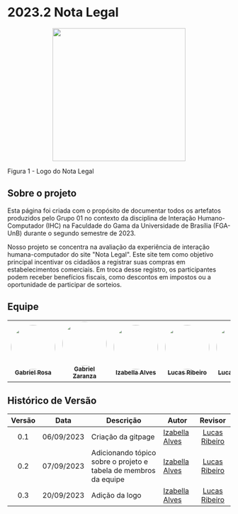 # 2023.2 Nota Legal

<div align="center">
  <img src="https://github.com/Interacao-Humano-Computador/2023.2-NotaLegal/blob/main/docs/imagens/nota-legal-df-2.png" width="300px">
</div>
<div align="right">
</div>

Figura 1 - Logo do Nota Legal
  


## Sobre o projeto
Esta página foi criada com o propósito de documentar todos os artefatos produzidos pelo Grupo 01 no contexto da disciplina de Interação Humano-Computador (IHC) na Faculdade do Gama da Universidade de Brasília (FGA-UnB) durante o segundo semestre de 2023.

Nosso projeto se concentra na avaliação da experiência de interação humana-computador do site "Nota Legal". Este site tem como objetivo principal incentivar os cidadãos a registrar suas compras em estabelecimentos comerciais. Em troca desse registro, os participantes podem receber benefícios fiscais, como descontos em impostos ou a oportunidade de participar de sorteios.
## Equipe
<table>
  <tr>
    <td align="center"><a href="https://github.com/gabrielrosa09"><img style="border-radius: 50%;" src="https://avatars.githubusercontent.com/u/65716283?v=4" width="100px;" alt=""/><br /><sub><b>Gabriel Rosa</b></sub></a><br />
    <td align="center"><a href="https://github.com/GZaranza"><img style="border-radius: 50%;" src="https://avatars.githubusercontent.com/u/116514986?v=4" width="100px;" alt=""/><br /><sub><b>Gabriel Zaranza</b></sub></a><br /><a href="Link git" title="Rocketseat"></a></td>
    <td align="center"><a href="https://github.com/izabellaalves"><img style="border-radius: 50%;" src="https://avatars.githubusercontent.com/u/97957709?v=4" width="100px;" alt=""/><br /><sub><b>Izabella Alves</b></sub></a><br /><a href="Link git" title="Rocketseat"></a></td>
        <td align="center"><a href="https://github.com/lucassouzs"><img style="border-radius: 50%;" src="https://avatars.githubusercontent.com/u/98030825?v=4" width="100px;" alt=""/><br /><sub><b>Lucas Ribeiro</b></sub></a><br />
        <td align="center"><a href="https://github.com/LucasOliveiraDiasMarquesFerreira"><img style="border-radius: 50%;" src="https://avatars.githubusercontent.com/u/100947807?v=4" width="100px;" alt=""/><br /><sub><b>Lucas Oliveira</b></sub></a><br />
                  <td align="center"><a href="https://github.com/Lucas13032003"><img style="border-radius: 50%;" src="https://avatars.githubusercontent.com/u/120221548?v=4" width="100px;" alt=""/><br /><sub><b>Lucas Victor</b></sub></a><br />
    <td align="center"><a href="https://github.com/zenildavieira"><img style="border-radius: 50%;" src="https://avatars.githubusercontent.com/u/101183963?v=4" width="100px;" alt=""/><br /><sub><b>Zenilda Vieira</b></sub></a><br />
  </tr>
</table>

## Histórico de Versão

|Versão|Data|Descrição|Autor|Revisor|
|:----:|----|---------|-----|:-------:|
|0.1|06/09/2023|Criação da gitpage|[Izabella Alves](https://github.com/izabellaalves)|[Lucas Ribeiro](https://github.com/lucassouzs)|
|0.2|07/09/2023|Adicionando tópico sobre o projeto e tabela de membros da equipe|[Izabella Alves](https://github.com/izabellaalves)|[Lucas Ribeiro](https://github.com/lucassouzs)|
|0.3|20/09/2023|Adição da logo|[Izabella Alves](https://github.com/izabellaalves)|[Lucas Ribeiro](https://github.com/lucassouzs)|
